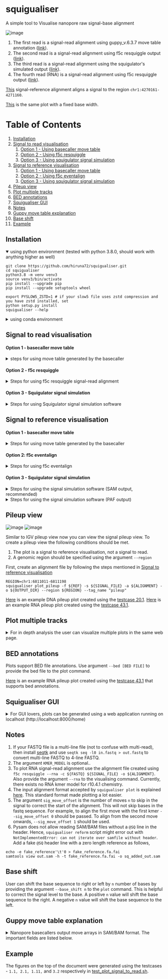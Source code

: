 # squigualiser

A simple tool to Visualise nanopore raw signal-base alignment

![image](docs/figures/preview.png)

1. The first read is a signal-read alignment using guppy_v.6.3.7 move table annotation ([link](https://hiruna72.github.io/squigualiser/docs/figures/sig_to_read/testcase-1.1.html)).
2. The second read is a signal-read alignment using f5c resquiggle output ([link](https://hiruna72.github.io/squigualiser/docs/figures/sig_to_read/testcase-2.1.html)).
3. The third read is a signal-read alignment using the squigulator's simulated output ([link](https://hiruna72.github.io/squigualiser/docs/figures/sig_to_read/testcase-1.11.html)).
4. The fourth read (RNA) is a signal-read alignment using f5c resquiggle output ([link](https://hiruna72.github.io/squigualiser/docs/figures/sig_to_read/testcase-3.2.html)).

[This](https://hiruna72.github.io/squigualiser/docs/figures/sig_to_reference/testcase-8.1.html) signal-reference alignment aligns a signal to the region `chr1:4270161-4271160`.

[This](https://hiruna72.github.io/squigualiser/docs/figures/sig_to_reference/testcase-8.2.html) is the same plot with a fixed base width.

# Table of Contents
1. [Installation](#installation)
2. [Signal to read visualisation](#signal-to-read-visualisation)
   1. [Option 1 - Using basecaller move table](#option-1---basecaller-move-table)
   2. [Option 2 - Using f5c resquiggle](#option-2---f5c-resquiggle)
   3. [Option 3 - Using squigulator signal simulation](#option-3---squigulator-signal-simulation)
3. [Signal to reference visualisation](#signal-to-reference-visualisation)
   1. [Option 1 - Using basecaller move table](#option-1---basecaller-move-table-1)
   2. [Option 2 - Using f5c eventalign](#option-2-f5c-eventalign)
   3. [Option 3 - Using squigulator signal simulation](#option-3---squigulator-signal-simulation-1)
4. [Pileup view](#pileup-view)
5. [Plot multiple tracks](#plot-multiple-tracks)
6. [BED annotations](#bed-annotations)
7. [Squigualiser GUI](#Squigualiser-gui)
8. [Notes](#notes)
9. [Guppy move table explanation](#guppy-move-table-explanation)
10. [Base shift](#base-shift)
11. [Example](#example)


## Installation
<details open><summary>using python environment (tested with python 3.8.0, should work with anything higher as well)</summary>

````
git clone https://github.com/hiruna72/squigualiser.git
cd squigualiser
python3.8 -m venv venv3
source venv3/bin/activate
pip install --upgrade pip
pip install --upgrade setuptools wheel

export PYSLOW5_ZSTD=1 # if your slow5 file uses zstd compression and you have zstd installed, set
python setup.py install
squigualiser --help
````
</details>

<details><summary>using conda environment</summary>

````
git clone https://github.com/hiruna72/squigualiser.git
cd squigualiser
conda create -n squig python=3.8.0 -y
conda activate squig

export PYSLOW5_ZSTD=1 # if your slow5 file uses zstd compression and you have zstd installed, set

python setup.py install
squigualiser --help
````
</details>

## Signal to read visualisation

#### Option 1 - basecaller move table
<details>
<summary>steps for using move table generated by the basecaller</summary>

1. Run basecaller ([slow5-dorado](https://github.com/hiruna72/slow5-dorado), [buttery-eel](https://github.com/Psy-Fer/buttery-eel) or ont-Guppy)
```
# buttery-eel (tested with v0.2.2)
buttery-eel -g [GUPPY exe path] --config [DNA model] -i [INPUT] -o [OUTPUT] --port 5558 --use_tcp -x "cuda:all" --moves_out
e.g buttery-eel -g [GUPPY exe path] --config dna_r10.4.1_e8.2_400bps_sup.cfg -i input_reads.blow5 -o out.sam --port 5558 --use_tcp -x "cuda:all" --moves_out 

# slow5-dorado (tested with v0.2.1)
slow5-dorado basecaller [DNA model] [INPUT] --emit-moves > [OUTPUT]
e.g. slow5-dorado basecaller dna_r10.4.1_e8.2_400bps_sup@v4.0.0 input_reads.blow5 --emit-moves > out.sam

# ont-guppy (tested with v6.3.7)
guppy_basecaller -c [DNA model] -i [INPUT] --moves_out --bam_out --save_path [OUTPUT]
samtools merge pass/*.bam -o pass_bam.bam # merge passed BAM files to create a single BAM file
```

2. Reformat move table 
```
# PAF output for plotting
ALIGNMENT=reform_output.paf
squigualiser reform --sig_move_offset 0 --kmer_length 1 -c --bam out.sam -o ${ALIGNMENT}

# For human readability you may prefer the tsv output (not supported for plotting)
squigualiser reform --sig_move_offset 0 --kmer_length 1 --bam out.sam -o reform_output.tsv

```
* Refer [Note(4)](#notes) for more information on the paf output.
* Refer [Note(5)](#notes) for a description about `sig_move_offset`.
* Refer [Note(6)](#notes) for handling a potential SAM/BAM error.

3. Plot signal to read alignment
````
FASTA_FILE=read.fasta
SIGNAL_FILE=read.blow5
OUTPUT_DIR=output_dir

# use samtools fasta command to create .fasta file from SAM/BAM file
samtools fasta out.sam > ${FASTA_FILE}
# plot
squigualiser plot --file ${FASTA_FILE} --slow5 ${SIGNAL_FILE} --alignment ${ALIGNMENT} --output_dir ${OUTPUT_DIR}
````
</details>

#### Option 2 - f5c resquiggle
<details>
<summary>Steps for using f5c resquiggle signal-read alignment</summary>

1. Install f5c 1.2 or higher as explained in [f5c binaries](https://github.com/hasindu2008/f5c#quick-start).

2. Run f5c resquiggle
```
FASTQ=reads.fastq
SIGNAL_FILE=reads.blow5
ALIGNMENT=resquiggle.paf

f5c resquiggle --kmer-model [KMER_MODEL] -c ${FASTQ} ${SIGNAL_FILE} -o ${ALIGNMENT} 
```
* Refer [Note(2)](#notes) for more information about `KMER_MODEL`.
* Refer [Note(3)](#notes) for more information about RNA.

3. Plot signal to read alignment
```
OUTPUT_DIR=output_dir
squigualiser plot -f ${FASTQ} -s ${SIGNAL_FILE} -a ${ALIGNMENT} -o ${OUTPUT_DIR} # to plot a selected read ID, you can provide -r 'READ_ID'.
```
</details>

#### Option 3 - Squigulator signal simulation
<details>
<summary>Steps for using Squigulator signal simulation software</summary>

1.  Setup squigulator v0.2 or higher as explained in the [documentation](https://github.com/hasindu2008/squigulator).

2. Simulate a signal (remember to provide -q and -c options).
```
REF=ref.fasta          #reference
READ=sim.fasta         #simulated reads
ALIGNMENT=sim.paf      #contains signal-read alignment
SIGNAL_FILE=sim.blow5  #simultated raw signal data

squigulator -x dna-r10-prom ${REF} -n 1 -o ${SIGNAL_FILE} -q ${READ} -c ${ALIGNMENT} # instead of dna-r10-prom, you can specify any other profile
```

3. Plot signal to read alignment.
````
OUTPUT_DIR=output_dir
squigualiser plot -f ${READ} -s ${SIGNAL_FILE} -a ${ALIGNMENT} -o ${OUTPUT_DIR} # to plot a selected read ID, you can provide -r 'READ_ID'.
````
</details>

## Signal to reference visualisation
#### Option 1 - basecaller move table 
<details>
<summary>Steps for using move table generated by the basecaller</summary>

1. Run basecaller ([slow5-dorado](https://github.com/hiruna72/slow5-dorado), [buttery-eel](https://github.com/Psy-Fer/buttery-eel) or ont-Guppy)
```
# buttery-eel (tested with v0.2.2)
buttery-eel -g [GUPPY exe path] --config [DNA model] -i [INPUT] -o [OUTPUT] --port 5558 --use_tcp -x "cuda:all" --moves_out
e.g buttery-eel -g [GUPPY exe path] --config dna_r10.4.1_e8.2_400bps_sup.cfg -i input_reads.blow5 -o out.sam --port 5558 --use_tcp -x "cuda:all" --moves_out 

# slow5-dorado (tested with v0.2.1)
slow5-dorado basecaller [DNA model] [INPUT] --emit-moves > [OUTPUT]
e.g. slow5-dorado basecaller dna_r10.4.1_e8.2_400bps_sup@v4.0.0 input_reads.blow5 --emit-moves > out.sam

# ont-guppy (tested with v6.3.7)
guppy_basecaller -c [DNA model] -i [INPUT] --moves_out --bam_out --save_path [OUTPUT]
samtools merge pass/*.bam -o pass_bam.bam # merge passed BAM files to create a single BAM file
```

2. Reformat move table 
```
# PAF output for plotting
ALIGNMENT=reform_output.paf
squigualiser reform --sig_move_offset 0 --kmer_length 1 -c --bam out.sam -o ${ALIGNMENT}

# For human readability you may prefer the tsv output (not supported for plotting)
squigualiser reform --sig_move_offset 0 --kmer_length 1 --bam out.sam -o reform_output.tsv

```
* Refer [Note(4)](#notes) for more information on the paf output.
* Refer [Note(5)](#notes) for a description about `sig_move_offset`.
* Refer [Note(6)](#notes) for handling a potential SAM/BAM error.

3. Align reads to reference genome
```
REF=genome.fa #reference
MAPP_SAM=map_output.sam
samtools fastq out.sam | minimap2 -ax map-ont ${REF} -t8 --secondary=no -o ${MAPP_SAM} -

For RNA
samtools fastq out.sam | minimap2 -ax splice -uf -k14 ${REF} -t8 --secondary=no -o ${MAPP_SAM} -

```

4. Realign move array to reference
```
REALIGN_BAM=realign_output.bam
squigualiser realign --bam ${MAPP_SAM} --paf ${REFORMAT_PAF} -o ${REALIGN_BAM}
```

5. Plot signal to reference alignment
````
REGION=chr1:6811404-6811443
SIGNAL_FILE=read.blow5
OUTPUT_DIR=output_dir

# plot
squigualiser plot --file ${REF} --slow5 ${SIGNAL_FILE} --alignment ${ALIGNMENT} --output_dir ${OUTPUT_DIR} --region ${REGION} --tag_name "optionA"

````
</details>

#### Option 2: f5c eventalign
<details>
<summary>Steps for using f5c eventalign</summary>

1. Align reads to reference genome
```
REF=genome.fa #reference
MAP_SAM=mapped.sam
FASTQ=read.fastq
samtools fastq basecaller_out.sam > ${FASTQ}
minimap2 -ax map-ont ${REF} ${FASTQ} -t8 --secondary=no -o ${MAP_SAM}

For RNA
minimap2 -ax splice -uf -k14 ${REF} ${FASTQ} -t8 --secondary=no -o ${MAPP_SAM}

```
  
2. create f5c index
```
SIGNAL=reads.blow5
f5c index ${FASTQ} --slow5 ${SIGNAL}
```
3. f5c eventalign
```
ALIGNMENT=eventalign.bam
f5c eventalign -b ${MAP_SAM} -r ${FASTQ} -g ${REF} --slow5 ${SIGNAL} -a -o eventalign.sam
samtools sort eventalign.sam -o ${ALIGNMENT}
samtools index ${ALIGNMENT}

```
4. Plot signal to reference alignment.
````
OUTPUT_DIR=output_dir
REGION=chr1:6811404-6811443
squigualiser plot -f ${REF} -s ${SIGNAL_FILE} -a ${ALIGNMENT} -o ${OUTPUT_DIR} --region ${REGION} --tag_name "eventalgin"
````
</details>

#### Option 3 - Squigulator signal simulation
<details>
<summary>Steps for using the signal simulation software (SAM output, recommended)</summary>

1. Setup squigulator v0.2 or higher as explained in the [documentation](https://github.com/hasindu2008/squigulator).

2. Simulate a signal (remember to provide -a).
```
REF=ref.fasta #reference
READ=sim.fasta
ALIGNMENT=sorted_sim.bam
SIGNAL_FILE=sim.blow5
NUM_READS=50 #number of reads to simulate
squigulator -x dna-r10-prom ${REF} -o ${SIGNAL_FILE} -a sim.sam -n ${NUM_READS} && samtools sort sim.sam -o ${ALIGNMENT} && samtools index ${ALIGNMENT}
```

3. Plot signal to reference alignment.
````
OUTPUT_DIR=output_dir
REGION=chr1:6811404-6811443
squigualiser plot -f ${REF} -s ${SIGNAL_FILE} -a ${ALIGNMENT} -o ${OUTPUT_DIR} --region ${REGION} --tag_name "optionB"
````
</details>
<details>

<summary>Steps for using the signal simulation software (PAF output)</summary>

2. Simulate a signal (remember to provide -c and --paf-ref).
```
REF=ref.fasta                 #reference
ALIGNMENT=sorted_sim.paf.gz   #sorted bgzip compressed PAF file containing signal to reference alignment
SIGNAL_FILE=sim.blow5         #simulated raw signals   
NUM_READS=50                  #number of reads to simulate

For DNA
squigulator -x dna-r10-prom ${REF} -o ${SIGNAL_FILE} --paf-ref -c sim.paf -n ${NUM_READS}
sort -k6,6 -k8,8n sim.paf -o sorted_sim.paf
bgzip sorted_sim.paf 
tabix -0 -b 8 -e 9 -s 6 ${ALIGNMENT}

For RNA
squigulator -x rna-r9-prom ${REF} -o ${SIGNAL_FILE} --paf-ref -c sim.paf -n ${NUM_READS}
sort -k6,6 -k9,9n sim.paf -o sorted_sim.paf
bgzip sorted_sim.paf 
tabix -0 -b 9 -e 8 -s 6 ${ALIGNMENT}

```
</details>

## Pileup view
![image](docs/figures/pileup/igv.png)
![image](docs/figures/pileup/pileup_plot.png)

Similar to IGV pileup view now you can view the signal pileup view. To create a pileup view the following conditions should be met.
1. The plot is a signal to reference visualisation, not a signal to read.
2. A genomic region should be specified using the argument `--region`

First, create an alignment file by following the steps mentioned in [Signal to reference visualisation](#signal-to-reference-visualisation)
````
REGION=chr1:6811011-6811198
squigualiser plot_pileup -f ${REF} -s ${SIGNAL_FILE} -a ${ALIGNMENT} -o ${OUTPUT_DIR} --region ${REGION} --tag_name "pileup"
````
[Here](https://hiruna72.github.io/squigualiser/docs/figures/pileup/pileup_testcase-20.1.html) is an example DNA pileup plot created using the [testcase 20.1](test/test_plot_pileup.sh).
[Here](https://hiruna72.github.io/squigualiser/docs/figures/pileup/pileup_testcase-43.1.html) is an example RNA pileup plot created using the [testcase 43.1](test/test_plot_pileup.sh).

## Plot multiple tracks
<details>
<summary>For in depth analysis the user can visualize multiple plots in the same web page.
</summary>

For example, [this plot](https://hiruna72.github.io/squigualiser/docs/figures/plot_tracks/plot_tracks_testcase-30.3.html) is visualizing forward mapped and revverse mapped reads on two separate tracks but on same web page.
`plot_tracks` only supports pileup views and it takes a `command_file.txt` file as the input. 

The .txt file describes the dimension of each track and the pileup commands.

The following input `command_file.txt` file describes two pileup tracks with 900 and 200 heights for the first and second track respectively.
```
num_commands=2
plot_heights=900,200
python plot_pileup.py --region chr1:6,811,011-6,811,198 --return_plot -f genome/hg38noAlt.fa -s test/data/raw/plot/f5c_eventalign/reads.blow5 -a eventalign.bam --tag_name "forward_mapped"
python plot_pileup.py --plot_reverse --region chr1:6,811,011-6,811,198 --return_plot -f genome/hg38noAlt.fa -s test/data/raw/plot/f5c_eventalign/reads.blow5 -a eventalign.bam --tag_name "reverse_mapped"
```

Then the `plot_tracks` command is as below,
```
COMMAND_FILE="command_file.txt"
squigualiser plot_tracks --shared_x -f ${COMMAND_FILE} -o output_dir
```
</details>

## BED annotations
Plots support BED file annotations. Use argument `--bed [BED FILE]` to provide the bed file to the plot command.

[Here](https://hiruna72.github.io/squigualiser/docs/figures/pileup/pileup_testcase-43.1.html) is an example RNA pileup plot created using the [testcase 43.1](test/test_plot_pileup.sh) that supports bed annotations.

## Squigualiser GUI
<details>
<summary>For GUI lovers, plots can be generated using a web application running on localhost (http://localhost:8000/home)
</summary>

![image](docs/figures/squigualiser_website.png)


````
python src/server.py
````
</details>

## Notes

1. If your FASTQ file is a multi-line file (not to confuse with multi-read), then install [seqtk](https://github.com/lh3/seqtk) and use `seqtk seq -l0 in.fastq > out.fastq`  to convert multi-line FASTQ to 4-line FASTQ.
2. The argument `KMER_MODEL` is optional..
3. To plot RNA signal-read alignment use the alignment file created using `f5c resquiggle --rna -c ${FASTQ} ${SIGNAL_FILE} -o ${ALIGNMENT}`. Also provide the argument `--rna` to the visualising command. Currently, there exists no RNA kmer model for r10.4.1 chemistry.
4. The input alignment format accepted by `squigualiser plot` is explained [here](https://hasindu2008.github.io/f5c/docs/output#resquiggle). This standard format made plotting a lot easier.
5. The argument `sig_move_offset` is the number of moves `n` to skip in the signal to correct the start of the alignment. This will not skip bases in the fastq sequence. For example, to align the first move with the first kmer `--sig_move_offset 0` should be passed. To align from the second move onwards, `--sig_move_offset 1` should be used.
6. Pysam does not allow reading SAM/BAM files without a `@SQ` line in the header. Hence, `squigualiser reform` script might error out with `NotImplementedError: can not iterate over samfile without header`. Add a fake `@SQ` header line with a zero length reference as follows,
```
echo -e fake_reference'\t'0 > fake_reference.fa.fai
samtools view out.sam -h -t fake_reference.fa.fai -o sq_added_out.sam
```

## Base shift
User can shift the base sequence to right or left by `n` number of bases by providing the argument `--base_shift n` to the `plot` command. This is helpful to correct the signal level to the base. A positive `n` value will shift the base sequence to the right. A negative `n` value will shift the base sequence to the left.

## Guppy move table explanation
<details>
<summary>Nanopore basecallers output move arrays in SAM/BAM format. The important fields are listed below.</summary>

1. read_id
2. basecalled fastq sequence length
3. basecalled fastq sequence
4. raw signal length in `ns` tag
5. raw signal trim offset in `ts` tag
6. move table in `mv` tag
7. stride used in the neural network (down sampling factor) in `mv` tag

An example move table looks like the following,
```
How the auxiliary field is stored in SAM format -> mv:B:c:5,1,1,0,1,0,0,0,1,0,1,0,1,0,0,0,1,0,1,0,1,1,0,1,0,1,0,1,1,1,1,…
Stride (always the first integer) -> 5
The actual move array (the rest) -> 1,1,0,1,0,0,0,1,0,1,0,1,0,0,0,1,0,1,0,1,1,0,1,0,1,0,1,1,1,1,…
```
The number of ones (1) in the actual move array equals to the fastq sequence length. 
According to the above example the first move corresponds with `1 x stride` signal points. 
The second move corresponds with `2 x stride` signal points. The third with `4 x stride`, the fourth with `2 x stride` and so on (see illustration below).

![image](docs/figures/move_table_annotation.png)
</details>

## Example
The figures on the top of the document were generated using the testcases - `1.1, 2.1, 1.11,` and `3.2` respectively in [test_plot_signal_to_read.sh](test/test_plot_signal_to_read.sh).
